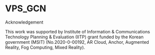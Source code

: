 # VPS_GCN

Acknowledgement

This work was supported by Institute of Information & Communications Technology Planning & Evaluation (IITP) grant funded by the Korean government (MSIT) (No.2020-0-00192, AR Cloud, Anchor, Augmented Reality, Fog Computing, Mixed Reality).

